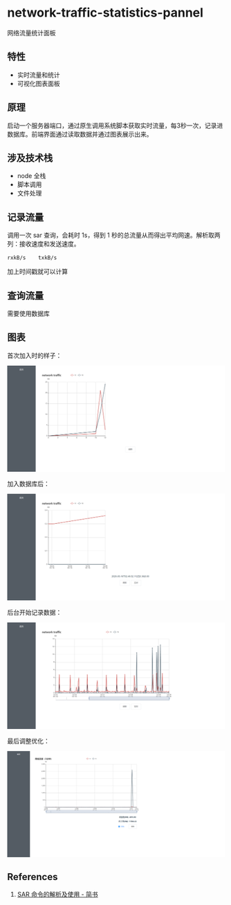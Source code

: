 # network-traffic-statistics-pannel

网络流量统计面板

## 特性

- 实时流量和统计
- 可视化图表面板

## 原理

启动一个服务器端口，通过原生调用系统脚本获取实时流量，每3秒一次，记录进数据库。前端界面通过读取数据并通过图表展示出来。

## 涉及技术栈

- node 全栈
- 脚本调用
- 文件处理

## 记录流量

调用一次 sar 查询，会耗时 1s，得到 1 秒的总流量从而得出平均网速。解析取两列：接收速度和发送速度。

```
rxkB/s    txkB/s
```

加上时间戳就可以计算

## 查询流量

需要使用数据库

## 图表

首次加入时的样子：

![首次加入](./Snipaste_2020-05-16_09-10-59.png)

加入数据库后：

![加入数据库](./Snipaste_2020-05-16_10-50-00.png)

后台开始记录数据：

![后台开始记录数据](./Snipaste_2020-05-16_13-27-13.png)

最后调整优化：

![调整优化](./Snipaste_2020-05-16_14-41-23.png)

## References

1. [SAR 命令的解析及使用 - 简书](https://www.jianshu.com/p/0aa4f69029e9)
